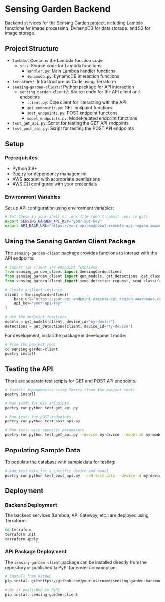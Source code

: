 # Sensing Garden Backend

Backend services for the Sensing Garden project, including Lambda functions for image processing, DynamoDB for data storage, and S3 for image storage.

## Project Structure

- `lambda/`: Contains the Lambda function code
  - `src/`: Source code for Lambda functions
    - `handler.py`: Main Lambda handler functions
    - `dynamodb.py`: DynamoDB interaction functions
- `terraform/`: Infrastructure as Code using Terraform
- `sensing-garden-client/`: Python package for API interaction
  - `sensing_garden_client/`: Source code for the API client and endpoints
    - `client.py`: Core client for interacting with the API
    - `get_endpoints.py`: GET endpoint functions
    - `post_endpoints.py`: POST endpoint functions
    - `model_endpoints.py`: Model-related endpoint functions
- `test_get_api.py`: Script for testing the GET API endpoints
- `test_post_api.py`: Script for testing the POST API endpoints

## Setup

### Prerequisites

- Python 3.9+
- [Poetry](https://python-poetry.org/) for dependency management
- AWS account with appropriate permissions
- AWS CLI configured with your credentials

### Environment Variables

Set up API configuration using environment variables:

```bash
# Set these in your shell or .env file (don't commit .env to git)
export SENSING_GARDEN_API_KEY="your-api-key"
export API_BASE_URL="https://your-api-endpoint.execute-api.region.amazonaws.com"
```

## Using the Sensing Garden Client Package

The `sensing-garden-client` package provides functions to interact with the API endpoints.

```python
# Import the client and endpoint functions
from sensing_garden_client import SensingGardenClient
from sensing_garden_client import get_models, get_detections, get_classifications
from sensing_garden_client import send_detection_request, send_classification_request, send_model_request

# Create a client instance
client = SensingGardenClient(
    base_url="https://your-api-endpoint.execute-api.region.amazonaws.com",
    api_key="your-api-key"
)

# Use the endpoint functions
models = get_models(client, device_id="my-device")
detections = get_detections(client, device_id="my-device")
```

For development, install the package in development mode:

```bash
# From the project root
cd sensing-garden-client
poetry install
```

## Testing the API

There are separate test scripts for GET and POST API endpoints.

```bash
# Install dependencies using Poetry (from the project root)
poetry install

# Run tests for GET endpoints
poetry run python test_get_api.py

# Run tests for POST endpoints
poetry run python test_post_api.py

# Run tests with specific parameters
poetry run python test_get_api.py --device my-device --model-id my-model
```

## Populating Sample Data

To populate the database with sample data for testing:

```bash
# Add test data for a specific device and model
poetry run python test_post_api.py --add-test-data --device-id my-device --model-id my-model
```

## Deployment

### Backend Deployment

The backend services (Lambda, API Gateway, etc.) are deployed using Terraform:

```bash
cd terraform
terraform init
terraform apply
```

### API Package Deployment

The `sensing-garden-client` package can be installed directly from the repository or published to PyPI for easier consumption:

```bash
# Install from GitHub
pip install git+https://github.com/your-username/sensing-garden-backend.git#subdirectory=sensing-garden-client

# Or if published to PyPI
pip install sensing-garden-client
```